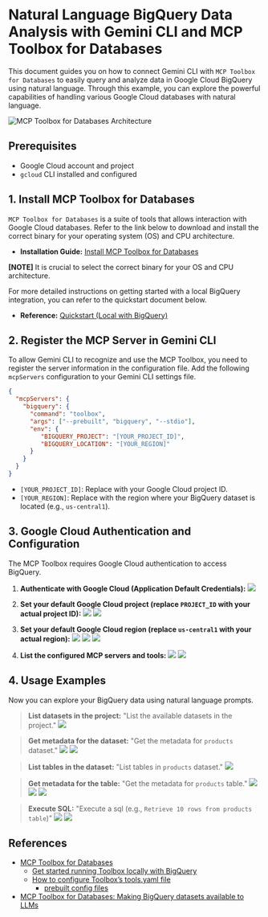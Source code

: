 # Natural Language BigQuery Data Analysis with Gemini CLI and MCP Toolbox for Databases

This document guides you on how to connect Gemini CLI with `MCP Toolbox for Databases` to easily query and analyze data in Google Cloud BigQuery using natural language. Through this example, you can explore the powerful capabilities of handling various Google Cloud databases with natural language.

![MCP Toolbox for Databases Architecture](https://googleapis.github.io/genai-toolbox/getting-started/introduction/architecture.png)

## Prerequisites

*   Google Cloud account and project
*   `gcloud` CLI installed and configured

## 1. Install MCP Toolbox for Databases

`MCP Toolbox for Databases` is a suite of tools that allows interaction with Google Cloud databases. Refer to the link below to download and install the correct binary for your operating system (OS) and CPU architecture.

*   **Installation Guide:** [Install MCP Toolbox for Databases](https://github.com/googleapis/genai-toolbox?tab=readme-ov-file#installing-the-server)

**[NOTE]** It is crucial to select the correct binary for your OS and CPU architecture.

For more detailed instructions on getting started with a local BigQuery integration, you can refer to the quickstart document below.
*   **Reference:** [Quickstart (Local with BigQuery)](https://googleapis.github.io/genai-toolbox/samples/bigquery/local_quickstart/)

## 2. Register the MCP Server in Gemini CLI

To allow Gemini CLI to recognize and use the MCP Toolbox, you need to register the server information in the configuration file. Add the following `mcpServers` configuration to your Gemini CLI settings file.

```json
{
  "mcpServers": {
    "bigquery": {
      "command": "toolbox",
      "args": ["--prebuilt", "bigquery", "--stdio"],
      "env": {
         "BIGQUERY_PROJECT": "[YOUR_PROJECT_ID]",
         "BIGQUERY_LOCATION": "[YOUR_REGION]"
      }
    }
  }
}
```
*   `[YOUR_PROJECT_ID]`: Replace with your Google Cloud project ID.
*   `[YOUR_REGION]`: Replace with the region where your BigQuery dataset is located (e.g., `us-central1`).

## 3. Google Cloud Authentication and Configuration

The MCP Toolbox requires Google Cloud authentication to access BigQuery.

1.  **Authenticate with Google Cloud (Application Default Credentials):**
    ![](./assets/01-gcloud-auth-login.png)

2.  **Set your default Google Cloud project (replace `PROJECT_ID` with your actual project ID):**
    ![](./assets/02a-gcloud-config-set-project.png)
    ![](./assets/02b-export-gcp-project-id.png)

3.  **Set your default Google Cloud region (replace `us-central1` with your actual region):**
    ![](./assets/03a-gcloud-config-set-region.png)
    ![](./assets/03b-gcloud-config-set-region.png)
    ![](./assets/03c-gcloud-config-get-region.png)

4.  **List the configured MCP servers and tools:**
    ![](./assets/04a-list-mcp.png)
    ![](./assets/04b-list-mcp.png)

## 4. Usage Examples

Now you can explore your BigQuery data using natural language prompts.

> **List datasets in the project:** "List the available datasets in the project."
> ![](./assets/06-bigquery-list-datasets.png)

> **Get metadata for the dataset:** "Get the metadata for `products` dataset."
> ![](./assets/07a-bigquery-get-dataset-metadata.png)
> ![](./assets/07b-bigquery-get-dataset-metadata.png)

> **List tables in the dataset:** "List tables in `products` dataset."
> ![](./assets/08-bigquery-list-tables.png)

> **Get metadata for the table:** "Get the metadata for `products` table."
> ![](./assets/09a-bigquery-get-table-metadata.png)
> ![](./assets/09b-bigquery-get-table-metadata.png)
> ![](./assets/09c-bigquery-get-table-metadata.png)

> **Execute SQL:** "Execute a sql (e.g., `Retrieve 10 rows from products table`)"
> ![](./assets/10a-bigquery-execute-sql.png)
> ![](./assets/10b-bigquery-execute-sql.png)

## References

- [MCP Toolbox for Databases](https://googleapis.github.io/genai-toolbox/getting-started/)
  - [Get started running Toolbox locally with BigQuery](https://googleapis.github.io/genai-toolbox/samples/bigquery/local_quickstart/)
  - [How to configure Toolbox’s tools.yaml file](https://googleapis.github.io/genai-toolbox/getting-started/configure/)
    - [prebuilt config files](https://github.com/googleapis/genai-toolbox/tree/main/internal/prebuiltconfigs/tools)
- [MCP Toolbox for Databases: Making BigQuery datasets available to LLMs](https://codelabs.developers.google.com/mcp-toolbox-bigquery-dataset?hl=en#6)

